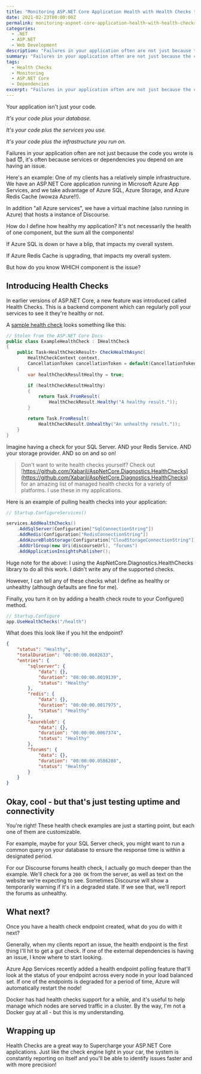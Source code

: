 ```yaml
---
title: "Monitoring ASP.NET Core Application Health with Health Checks 🩺"
date: 2021-02-23T00:00:00Z
permalink: monitoring-aspnet-core-application-health-with-health-checks
categories:
  - .NET
  - ASP.NET
  - Web Development
description: "Failures in your application often are not just because the code you wrote is bad, it's often because services or dependencies you depend on are having an issue. Health Checks in ASP.NET Core help you identify the problem areas."
summary: "Failures in your application often are not just because the code you wrote is bad, it's often because services or dependencies you depend on are having an issue.  Health Checks in ASP.NET Core help you identify the problem areas."
tags:
  - Health Checks
  - Monitoring
  - ASP.NET Core
  - Dependencies
excerpt: "Failures in your application often are not just because the code you wrote is bad, it's often because services or dependencies you depend on are having an issue.  Health Checks in ASP.NET Core help you identify the problem areas."
---
```


Your application isn't just your code.

*It's your code plus your database.*

*It's your code plus the services you use.*

*It's your code plus the infrastructure you run on.*

Failures in your application often are not just because the code you wrote is bad 😈, it's often because services or dependencies you depend on are having an issue.

Here's an example:  One of my clients has a relatively simple infrastructure.  We have an ASP.NET Core application running in Microsoft Azure App Services, and we take advantage of Azure SQL, Azure Storage, and Azure Redis Cache (wowza Azure!!).  

In addition "all Azure services", we have a virtual machine (also running in Azure) that hosts a instance of Discourse.

How do I define how healthy my application?  It's not necessarily the health of one component, but the sum all the components!

If Azure SQL is down or have a blip, that impacts my overall system.

If Azure Redis Cache is upgrading, that impacts my overall system.

But how do you know WHICH component is the issue?  

## **Introducing Health Checks**

In earlier versions of ASP.NET Core, a new feature was introduced called Health Checks.  This is a backend component which can regularly poll your services to see it they're healthy or not.  

A [sample health check](https://docs.microsoft.com/en-us/aspnet/core/host-and-deploy/health-checks?view=aspnetcore-5.0#create-health-checks) looks something like this:

```csharp
// Stolen from the ASP.NET Core Docs
public class ExampleHealthCheck : IHealthCheck
{
    public Task<HealthCheckResult> CheckHealthAsync(
        HealthCheckContext context,
        CancellationToken cancellationToken = default(CancellationToken))
    {
        var healthCheckResultHealthy = true;

        if (healthCheckResultHealthy)
        {
            return Task.FromResult(
                HealthCheckResult.Healthy("A healthy result."));
        }

        return Task.FromResult(
            HealthCheckResult.Unhealthy("An unhealthy result."));
    }
}
```

Imagine having a check for your SQL Server.  AND your Redis Service.  AND your storage provider.  AND so on and so on!  

> Don't want to write health checks yourself?  Check out [https://github.com/Xabaril/AspNetCore.Diagnostics.HealthChecks](https://github.com/Xabaril/AspNetCore.Diagnostics.HealthChecks) for an amazing list of managed health checks for a variety of platforms.  I use these in my applications.

Here is an example of pulling health checks into your application:

```csharp
// Startup.ConfigureServices()

services.AddHealthChecks()
    .AddSqlServer(Configuration["SqlConnectionString"])
    .AddRedis(Configuration["RedisConnectionString"])
    .AddAzureBlobStorage(Configuration["CloudStorageConnectionString"])
    .AddUrlGroup(new Uri(discourseUrl), "forums")
    .AddApplicationInsightsPublisher();
```

Huge note for the above: I using the AspNetCore.Diagnostics.HealthChecks library to do all this work.  I didn't write any of the supported checks.

However, I can tell any of these checks what I define as healthy or unhealthy (although defaults are fine for me).

Finally, you turn it on by adding a health check route to your Configure() method.

```csharp
// Startup.Configure
app.UseHealthChecks("/health")
```

What does this look like if you hit the endpoint?

```json
{
    "status": "Healthy",
    "totalDuration": "00:00:00.0602633",
    "entries": {
        "sqlserver": {
            "data": {},
            "duration": "00:00:00.0019139",
            "status": "Healthy"
        },
        "redis": {
            "data": {},
            "duration": "00:00:00.0017975",
            "status": "Healthy"
        },
        "azureblob": {
            "data": {},
            "duration": "00:00:00.0067374",
            "status": "Healthy"
        },
        "forums": {
            "data": {},
            "duration": "00:00:00.0586288",
            "status": "Healthy"
        }
    }
}
```


## Okay, cool - but that's just testing uptime and connectivity

You're right!  These health check examples are just a starting point, but each one of them are customizable.

For example, maybe for your SQL Server check, you might want to run a common query on your database to ensure the response time is within a designated period.  

For our Discourse forums health check, I actually go much deeper than the example.  We'll check for a `200 OK` from the server, as well as text on the website we're expecting to see.  Sometimes Discourse will show a temporarily warning if it's in a degraded state.  If we see that, we'll report the forums as unhealthy.

## What next?

Once you have a health check endpoint created, what do you do with it next?  

Generally, when my clients report an issue, the health endpoint is the first thing I'll hit to get a gut check.  If one of the external dependencies is having an issue, I know where to start looking.

Azure App Services recently added a health endpoint polling feature that'll look at the status of your endpoint across every node in your load balanced set.  If one of the endpoints is degraded for a period of time, Azure will automatically restart the node!

Docker has had health checks support for a while, and it's useful to help manage which nodes are served traffic in a cluster.  By the way, I'm not a Docker guy at all - but this is my understanding.

## Wrapping up

Health Checks are a great way to Supercharge your ASP.NET Core applications.  Just like the check engine light in your car, the system is constantly reporting on itself and you'll be able to identify issues faster and with more precision!